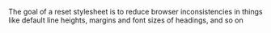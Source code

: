 The goal of a reset stylesheet is to reduce browser inconsistencies in things like default line heights, margins and font sizes of headings, and so on
